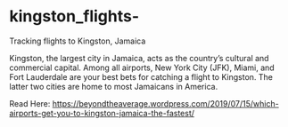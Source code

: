 # kingston_flights-
Tracking flights to Kingston, Jamaica 

Kingston, the largest city in Jamaica, acts as the country’s cultural and commercial capital. Among all airports, New York City (JFK), Miami, and Fort Lauderdale are your best bets for catching a flight to Kingston. The latter two cities are home to most Jamaicans in America. 

Read Here: https://beyondtheaverage.wordpress.com/2019/07/15/which-airports-get-you-to-kingston-jamaica-the-fastest/
